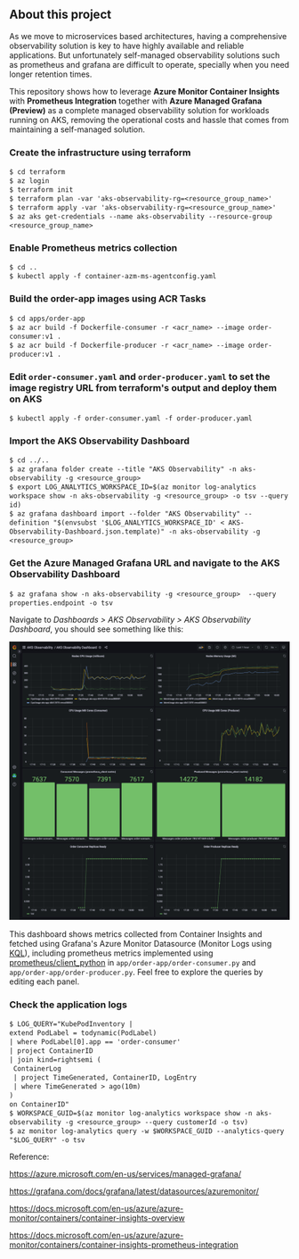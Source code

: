 ## About this project

As we move to microservices based architectures, having a comprehensive observability solution is key to have highly available and reliable applications. But unfortunately self-managed observability solutions such as prometheus and grafana are difficult to operate, specially when you need longer retention times.

This repository shows how to leverage **Azure Monitor Container Insights** with **Prometheus Integration** together with **Azure Managed Grafana (Preview)** as a complete managed observability solution for workloads running on AKS, removing the operational costs and hassle that comes from maintaining a self-managed solution.

### Create the infrastructure using terraform

```
$ cd terraform
$ az login
$ terraform init
$ terraform plan -var 'aks-observability-rg=<resource_group_name>'
$ terraform apply -var 'aks-observability-rg=<resource_group_name>'
$ az aks get-credentials --name aks-observability --resource-group <resource_group_name>
```

### Enable Prometheus metrics collection 

```
$ cd ..
$ kubectl apply -f container-azm-ms-agentconfig.yaml
```

### Build the order-app images using ACR Tasks

```
$ cd apps/order-app
$ az acr build -f Dockerfile-consumer -r <acr_name> --image order-consumer:v1 .
$ az acr build -f Dockerfile-producer -r <acr_name> --image order-producer:v1 .
```

### Edit ```order-consumer.yaml``` and ```order-producer.yaml``` to set the image registry URL from terraform's output and deploy them on AKS

```
$ kubectl apply -f order-consumer.yaml -f order-producer.yaml
```

### Import the AKS Observability Dashboard

```
$ cd ../..
$ az grafana folder create --title "AKS Observability" -n aks-observability -g <resource_group>
$ export LOG_ANALYTICS_WORKSPACE_ID=$(az monitor log-analytics workspace show -n aks-observability -g <resource_group> -o tsv --query id)
$ az grafana dashboard import --folder "AKS Observability" --definition "$(envsubst '$LOG_ANALYTICS_WORKSPACE_ID' < AKS-Observability-Dashboard.json.template)" -n aks-observability -g <resource_group>
```

### Get the Azure Managed Grafana URL and navigate to the AKS Observability Dashboard

```
$ az grafana show -n aks-observability -g <resource_group>  --query properties.endpoint -o tsv
```

Navigate to _Dashboards > AKS Observability > AKS Observability Dashboard_, you should see something like this:

![Dashboard](AKS-Observability-Dashboar.png "AKS Observability Dashboard")

This dashboard shows metrics collected from Container Insights and fetched using Grafana's Azure Monitor Datasource (Monitor Logs using [KQL](https://docs.microsoft.com/en-us/azure/data-explorer/kusto/query/tutorial?pivots=azuremonitor)), including prometheus metrics implemented using [prometheus/client_python](https://github.com/prometheus/client_python) in ```app/order-app/order-consumer.py``` and ```app/order-app/order-producer.py```. Feel free to explore the queries by editing each panel.

### Check the application logs

```
$ LOG_QUERY="KubePodInventory | 
extend PodLabel = todynamic(PodLabel)
| where PodLabel[0].app == 'order-consumer'
| project ContainerID
| join kind=rightsemi (    
 ContainerLog 
 | project TimeGenerated, ContainerID, LogEntry
 | where TimeGenerated > ago(10m)
)
on ContainerID"
$ WORKSPACE_GUID=$(az monitor log-analytics workspace show -n aks-observability -g <resource_group> --query customerId -o tsv) 
$ az monitor log-analytics query -w $WORKSPACE_GUID --analytics-query "$LOG_QUERY" -o tsv
```

Reference:

https://azure.microsoft.com/en-us/services/managed-grafana/

https://grafana.com/docs/grafana/latest/datasources/azuremonitor/

https://docs.microsoft.com/en-us/azure/azure-monitor/containers/container-insights-overview

https://docs.microsoft.com/en-us/azure/azure-monitor/containers/container-insights-prometheus-integration